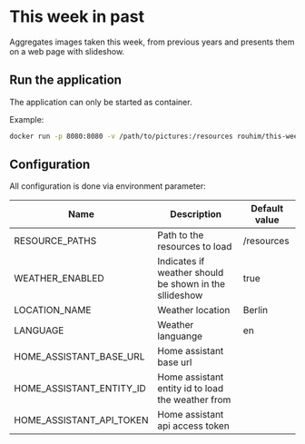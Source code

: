 # This week in past

Aggregates images taken this week, from previous years and presents them on a web page with slideshow.

## Run the application

The application can only be started as container.

Example:

```bash
docker run -p 8080:8080 -v /path/to/pictures:/resources rouhim/this-week-in-past
```

## Configuration

All configuration is done via environment parameter:

| Name      | Description                                                         | Default value |
|-----------|---------------------------------------------------------------------|---------------|
| RESOURCE_PATHS    | Path to the resources to load                                       | /resources    |
| WEATHER_ENABLED    | Indicates if weather should be shown in the sllideshow              | true          |
| LOCATION_NAME | Weather location                                                    | Berlin        |
| LANGUAGE | Weather languange                                                   | en            |
| HOME_ASSISTANT_BASE_URL | Home assistant base url                                             |             |
| HOME_ASSISTANT_ENTITY_ID | Home assistant entity id to load the weather from                   |             |
| HOME_ASSISTANT_API_TOKEN | Home assistant api access token                                     |             |
